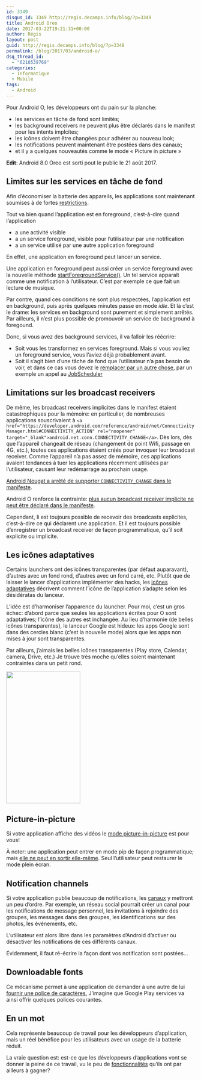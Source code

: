 ```yaml
---
id: 3349
disqus_id: 3349 http://regis.decamps.info/blog/?p=3349
title: Android Oreo
date: 2017-03-22T19:21:31+00:00
author: Régis
layout: post
guid: http://regis.decamps.info/blog/?p=3349
permalink: /blog/2017/03/android-o/
dsq_thread_id:
  - "6210539769"
categories:
  - Informatique
  - Mobile
tags:
  - Android
---
```

Pour Android O, les développeurs ont du pain sur la planche:

  * les services en tâche de fond sont limités; 
  * les background receivers ne peuvent plus être déclarés dans le manifest pour les intents implcites;
  * les icônes doivent être changées pour adhérer au nouveau look;
  * les notifications peuvent maintenant être postées dans des canaux;
  * et il y a quelques nouveautés comme le mode « Picture in picture »

<!--more-->

**Edit**: Android 8.0 Oreo est sorti pout le public le 21 août 2017.

## Limites sur les services en tâche de fond

Afin d’économiser la batterie des appareils, les applications sont maintenant soumises à de fortes <a href="https://developer.android.com/about/versions/oreo/background.html#services" rel="noopener" target="_blank">restrictions</a>.

Tout va bien quand l’application est en foreground, c’est-à-dire quand l’application

  * a une activité visible
  * a un service foreground, visible pour l’utilisateur par une notification
  * a un service utilisé par une autre application foreground

En effet, une application en foreground peut lancer un service.

Une application en foreground peut aussi créer un service foreground avec la nouvelle méthode <a href="https://developer.android.com/reference/android/content/Context.html#startForegroundService(android.content.Intent)" rel="noopener" target="_blank">startForegroundService()</a>. Un tel service apparaît comme une notification à l’utilisateur. C’est par exemple ce que fait un lecture de musique.

Par contre, quand ces conditions ne sont plus respectées, l’application est en background, puis après quelques minutes passe en mode _idle_. Et là c’est le drame: les services en background sont purement et simplement arrêtés. Par ailleurs, il n’est plus possible de promouvoir un service de background à foregound. 

Donc, si vous avez des background services, il va falloir les réécrire:

  * Soit vous les transformez en services foreground. Mais si vous vouliez un foreground service, vous l’aviez déjà probablement avant.
  * Soit il s’agit bien d’une tâche de fond que l’utilisateur n’a pas besoin de voir, et dans ce cas vous devez le <a href="https://developer.android.com/topic/performance/scheduling.html" rel="noopener" target="_blank">remplacer par un autre chose</a>, par un exemple un appel au <a href="https://developer.android.com/reference/android/app/job/JobScheduler.html" rel="noopener" target="_blank">JobScheduler</a>

## Limitations sur les broadcast receivers

De même, les broadcast receivers implicites dans le manifest étaient catastrophiques pour la mémoire: en particulier, de nombreuses applications souscrivaient à `<a href="https://developer.android.com/reference/android/net/ConnectivityManager.html#CONNECTIVITY_ACTION" rel="noopener" target="_blank">android.net.conn.CONNECTIVITY_CHANGE</a>`. Dès lors, dès que l’appareil changeait de réseau (changement de point Wifi, passage en 4G, etc.), toutes ces applications étaient créés pour invoquer leur broadcast receiver. Comme l’appareil n’a pas assez de mémoire, ces applications avaient tendances à tuer les applications récemment utilisées par l’utilisateur, causant leur redémarrage au prochain usage.
  
<a href="https://developer.android.com/topic/performance/background-optimization.html" rel="noopener" target="_blank">Android Nougat a arrêté de supporter <code>CONNECTIVITY_CHANGE</code> dans le manifeste</a>. 

Android O renforce la contrainte: <a href="https://developer.android.com/about/versions/oreo/background.html#broadcasts" rel="noopener" target="_blank">plus aucun broadcast receiver implicite ne peut être déclaré dans le manifeste</a>.

Cependant, Ii est toujours possible de recevoir des broadcasts explicites, c’est-à-dire ce qui déclarent une application. Et il est toujours possible d’enregistrer un broadcast receiver de façon programmatique, qu’il soit explicite ou implicite.

## Les icônes adaptatives

Certains launchers ont des icônes transparentes (par défaut auparavant), d’autres avec un fond rond, d’autres avec un fond carré, etc. Plutôt que de laisser le lancer d’applications implémenter des hacks, les <a href="https://developer.android.com/guide/practices/ui_guidelines/icon_design_adaptive.html" rel="noopener" target="_blank">icônes adaptatives</a> décrivent comment l’icône de l’application s’adapte selon les désidératas du lanceur.

L’idée est d’harmoniser l’apparence du launcher. Pour moi, c’est un gros échec: d’abord parce que seules les applications écrites pour O sont adaptatives; l’icône des autres est inchangée. Au lieu d’harmonie (de belles icônes transparentes), le lanceur Google est hideux: les apps Google sont dans des cercles blanc (c’est la nouvelle mode) alors que les apps non mises à jour sont transparentes.

Par ailleurs, j’aimais les belles icônes transparentes (Play store, Calendar, camera, Drive, etc.) Je trouve très moche qu’elles soient maintenant contraintes dans un petit rond.

[<img src="http://regis.decamps.info/blog/wp-content/uploads/2017/03/Screenshot_Android-icons-197x350.png" alt="" width="197" height="350" class="alignnone size-medium wp-image-3351" srcset="http://regis.decamps.info/blog/wp-content/uploads/2017/03/Screenshot_Android-icons-197x350.png 197w, http://regis.decamps.info/blog/wp-content/uploads/2017/03/Screenshot_Android-icons-768x1365.png 768w, http://regis.decamps.info/blog/wp-content/uploads/2017/03/Screenshot_Android-icons-576x1024.png 576w" sizes="(max-width: 197px) 100vw, 197px" />](http://regis.decamps.info/blog/wp-content/uploads/2017/03/Screenshot_Android-icons.png)

## Picture-in-picture

Si votre application affiche des vidéos le <a href="https://developer.android.com/about/versions/oreo/android-8.0.html#opip" rel="noopener" target="_blank">mode picture-in-picture</a> est pour vous!

À noter: une application peut entrer en mode pip de façon programmatique; mais <a href="https://stackoverflow.com/questions/43174507/how-do-we-leave-picture-in-picture-mode/43288507" rel="noopener" target="_blank">elle ne peut en sortir elle-même</a>. Seul l’utilisateur peut restaurer le mode plein écran.

## Notification channels

Si votre application publie beaucoup de notifications, les <a href="https://developer.android.com/guide/topics/ui/notifiers/notifications.html#ManageChannels" rel="noopener" target="_blank">canaux</a> y mettront un peu d’ordre. Par exemple, un réseau social pourrait créer un canal pour les notifications de message personnel, les invitations à rejoindre des groupes, les messages dans des groupes, les identifications sur des photos, les événements, etc.

L’utilisateur est alors libre dans les paramètres d’Android d’activer ou désactiver les notifications de ces différents canaux.

Évidemment, il faut ré-écrire la façon dont vos notification sont postées…

## Downloadable fonts

Ce mécanisme permet à une application de demander à une autre de lui <a href="https://developer.android.com/guide/topics/ui/look-and-feel/downloadable-fonts.html" rel="noopener" target="_blank">fournir une police de caractères.</a> J’imagine que Google Play services va ainsi offrir quelques polices courantes.

## En un mot

Cela représente beaucoup de travail pour les développeurs d’application, mais un réel bénéfice pour les utilisateurs avec un usage de la batterie réduit.
  
La vraie question est: est-ce que les développeurs d’applications vont se donner la peine de ce travail, vu le peu de <a href="https://developer.android.com/about/versions/oreo/android-8.0.html" rel="noopener" target="_blank">fonctionnalités</a> qu’ils ont par ailleurs à gagner?
